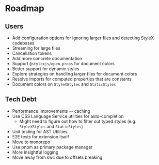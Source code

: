 # Roadmap

## Users

- Add configuration options for ignoring larger files and detecting StyleX codebases
- Streaming for large files
- Cancellation tokens
- Add more concrete documentation
- Support `@stylexjs/open-props` for document colors
- Better support for dynamic styles
- Explore strategies on handling larger files for document colors
- Resolve imports for computed properties that are constants
- Document colors on `StyleXStyles` and `StaticStyles`

## Tech Debt

- Performance Improvements -- caching
- Use CSS Language Service utilities for auto-completion
  - Might need to figure out how to filter out typed styles (e.g. `StyleXStyles` and `StaticStyles`)
- Unit testing for AST Utilities
- E2E tests for extension itself
- Move to monorepo
- Use pnpm as primary package manager
- More insightful logging
- Move away from swc due to offsets breaking
